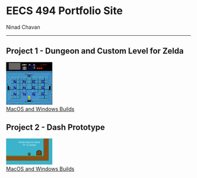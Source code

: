 # EECS 494 Portfolio Site
Ninad Chavan

---
## Project 1 - Dungeon and Custom Level for Zelda
<img src="ZeldaImg.png" alt="ZeldaImage" style="width:25%"><br>
<a href="/eecs494/zelda.zip">MacOS and Windows Builds</a>

## Project 2 - Dash Prototype
<img src="DashImg.png" alt="DashImage" style="width:25%"><br>
<a href="/eecs494/dash.zip">MacOS and Windows Builds</a>

